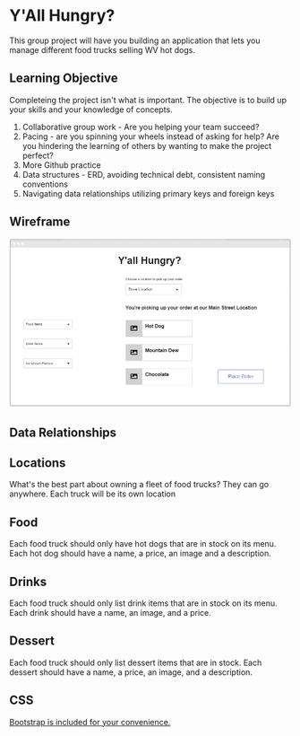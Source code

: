 # Y'All Hungry?

This group project will have you building an application that lets you manage different food trucks selling WV hot dogs.

## Learning Objective

Completeing the project isn't what is important. The objective is to build up your skills and your knowledge of concepts.

1. Collaborative group work - Are you helping your team succeed?
2. Pacing - are you spinning your wheels instead of asking for help? Are you hindering the learning of others by wanting to make the project perfect?
3. More Github practice
4. Data structures - ERD, avoiding technical debt, consistent naming conventions
5. Navigating data relationships utilizing primary keys and foreign keys

## Wireframe

![y'all hungry wireframe](./images/wireframe.png)

## Data Relationships


## Locations
What's the best part about owning a fleet of food trucks? They can go anywhere. Each truck will be its own location

## Food
Each food truck should only have hot dogs that are in stock on its menu. Each hot dog should have a name, a price, an image and a description.

## Drinks
Each food truck should only list drink items that are in stock on its menu. Each drink should have a name, an image, and a price.

## Dessert
Each food truck should only list dessert items that are in stock. Each dessert should have a name, a price, an image, and a description.

<!-- ## Happy Toys
> This is only for a group of 5

Each food truck should have a list with only happy toys that are in stock. Each toy shouold have a price, a name, and an image. -->

## CSS

[Bootstrap is included for your convenience.](https://getbootstrap.com/)
